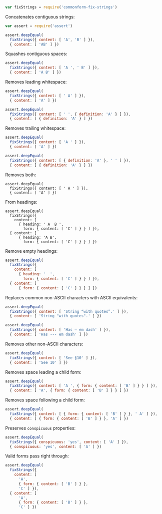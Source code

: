 ```javascript
var fixStrings = require('commonform-fix-strings')
```

Concatenates contiguous strings:

```javascript
var assert = require('assert')

assert.deepEqual(
  fixStrings({ content: [ 'A', 'B' ] }),
  { content: [ 'AB' ] })
```

Squashes contiguous spaces:

```javascript
assert.deepEqual(
  fixStrings({ content: [ 'A ', ' B' ] }),
  { content: [ 'A B' ] })
```

Removes leading whitespace:

```javascript
assert.deepEqual(
  fixStrings({ content: [ ' A' ] }),
  { content: [ 'A' ] })

assert.deepEqual(
  fixStrings({ content: [ ' ', { definition: 'A' } ] }),
  { content: [ { definition: 'A' } ] })
```

Removes trailing whitespace:

```javascript
assert.deepEqual(
  fixStrings({ content: [ 'A ' ] }),
  { content: [ 'A' ] })

assert.deepEqual(
  fixStrings({ content: [ { definition: 'A' }, ' ' ] }),
  { content: [ { definition: 'A' } ] })
```

Removes both:

```javacript
assert.deepEqual(
  fixStrings({ content: [ ' A ' ] }),
  { content: [ 'A' ] })
```

From headings:

```javacript
assert.deepEqual(
  fixStrings({
    content: [
      { heading: ' A  B ',
        form: { content: [ 'C' ] } } ] }),
  { content: [
      { heading: 'A B',
        form: { content: [ 'C' ] } } ] })
```

Remove empty headings:

```javascript
assert.deepEqual(
  fixStrings({
    content: [
      { heading: '  ',
        form: { content: [ 'C' ] } } ] }),
  { content: [
      { form: { content: [ 'C' ] } } ] })
```

Replaces common non-ASCII characters with ASCII equivalents:

```javascript
assert.deepEqual(
  fixStrings({ content: [ 'String “with quotes”.' ] }),
  { content: [ 'String "with quotes".' ] })

assert.deepEqual(
  fixStrings({ content: [ 'Has — em dash' ] }),
  { content: [ 'Has --- em dash' ] })
```

Removes other non-ASCII characters:

```javascript
assert.deepEqual(
  fixStrings({ content: [ 'See §10' ] }),
  { content: [ 'See 10' ] })
```

Removes space leading a child form:

```javascript
assert.deepEqual(
  fixStrings({ content: [ 'A ', { form: { content: [ 'B' ] } } ] }),
  { content: [ 'A', { form: { content: [ 'B' ] } } ] })
```

Removes space following a child form:

```javascript
assert.deepEqual(
  fixStrings({ content: [ { form: { content: [ 'B' ] } }, ' A' ] }),
  { content: [ { form: { content: [ 'B' ] } }, 'A' ] })
```

Preserves `conspicuous` properties:

```javascript
assert.deepEqual(
  fixStrings({ conspicuous: 'yes', content: [ 'A' ] }),
  { conspicuous: 'yes', content: [ 'A' ] })
```

Valid forms pass right through:

```javascript
assert.deepEqual(
  fixStrings({
    content: [
      'A',
      { form: { content: [ 'B' ] } },
      'C' ] }),
  { content: [
      'A',
      { form: { content: [ 'B' ] } },
      'C' ] })
```
